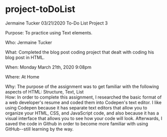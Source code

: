 # project-toDoList
Jermaine Tucker 03/21/2020   To-Do List Project 3   

Purpose: To practice using Text elements.  

Who: Jermaine Tucker    

What: Completed the blog post coding project that dealt with coding his blog post in HTML.   

When: Monday March 21th, 2020 9:08pm    

Where: At Home    

Why: The purpose of the assignment was to get familiar with the following aspects of HTML:  Structure, Text, List   
How: In order to complete this assignment, I researched the basic format of a web developer's resume and coded them into Codepen's text editor. I like using Codepen because it has separate text editors that allow you to organize your HTML, CSS, and JavaScript code, and also because it has a visual interface that allows you to see how your code will look. Afterwards, I saved the code in Github in order to become more familiar with using GitHub--still learning by the way.  

